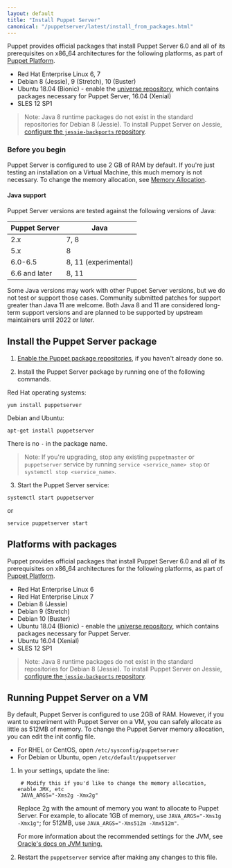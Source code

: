 ```yaml
---
layout: default
title: "Install Puppet Server"
canonical: "/puppetserver/latest/install_from_packages.html"
---
```


[repodocs]: https://puppet.com/docs/puppet/latest/puppet_platform.html

Puppet provides official packages that install Puppet Server 6.0 and all of its prerequisites on x86_64 architectures for the following platforms, as part of [Puppet Platform][repodocs].

* Red Hat Enterprise Linux 6, 7
* Debian 8 (Jessie), 9 (Stretch), 10 (Buster)
* Ubuntu 18.04 (Bionic) - enable the [universe repository](https://help.ubuntu.com/community/Repositories/Ubuntu), which contains packages necessary for Puppet Server, 16.04 (Xenial)
* SLES 12 SP1

> Note: Java 8 runtime packages do not exist in the standard repositories for Debian 8 (Jessie).  To install Puppet Server on Jessie, [configure the `jessie-backports` repository](https://backports.debian.org/Instructions/). 

### Before you begin

Puppet Server is configured to use 2 GB of RAM by default. If you're just testing an installation on a Virtual Machine, this much memory is not necessary. To change the memory allocation, see [Memory Allocation](#memory-allocation).

#### Java support

Puppet Server versions are tested against the following versions of Java:

| Puppet Server  | Java  |
|---|---|
| 2.x  | 7, 8  |
| 5.x  | 8  |
| 6.0-6.5  | 8, 11 (experimental)  |
| 6.6 and later  | 8, 11  |


Some Java versions may work with other Puppet Server versions, but we do not test or support those cases. Community submitted patches for support greater than Java 11 are welcome. Both Java 8 and 11 are considered long-term support versions and are planned to be supported by upstream maintainers until 2022 or later.

## Install the Puppet Server package

1.  [Enable the Puppet package repositories][repodocs], if you haven't already done so.

2.  Install the Puppet Server package by running one of the following commands.

Red Hat operating systems: 

````
yum install puppetserver
````

Debian and Ubuntu: 

```
apt-get install puppetserver
```

There is no `-` in the package name.

> Note: If you're upgrading, stop any existing `puppetmaster` or `puppetserver` service by running `service <service_name> stop` or `systemctl stop <service_name>`.

3.  Start the Puppet Server service:

```
systemctl start puppetserver
``` 

or 

```
service puppetserver start
```

## Platforms with packages

Puppet provides official packages that install Puppet Server 6.0 and all of its prerequisites on x86_64 architectures for the following platforms, as part of [Puppet Platform][repodocs].

* Red Hat Enterprise Linux 6
* Red Hat Enterprise Linux 7
* Debian 8 (Jessie)
* Debian 9 (Stretch)
* Debian 10 (Buster)
* Ubuntu 18.04 (Bionic) - enable the [universe repository](https://help.ubuntu.com/community/Repositories/Ubuntu), which contains packages necessary for Puppet Server.
* Ubuntu 16.04 (Xenial)
* SLES 12 SP1

> Note: Java 8 runtime packages do not exist in the standard repositories for Debian 8 (Jessie).  To install Puppet Server on Jessie, [configure the `jessie-backports` repository](https://backports.debian.org/Instructions/). 


## Running Puppet Server on a VM

By default, Puppet Server is configured to use 2GB of RAM. However, if you want to experiment with Puppet Server on a VM, you can safely allocate as little as 512MB of memory. To change the Puppet Server memory allocation, you can edit the init config file.

* For RHEL or CentOS, open `/etc/sysconfig/puppetserver`
* For Debian or Ubuntu, open `/etc/default/puppetserver`

1. In your settings, update the line:

        # Modify this if you'd like to change the memory allocation, enable JMX, etc
        JAVA_ARGS="-Xms2g -Xmx2g"

    Replace 2g with the amount of memory you want to allocate to Puppet Server. For example, to allocate 1GB of memory, use `JAVA_ARGS="-Xms1g -Xmx1g"`; for 512MB, use `JAVA_ARGS="-Xms512m -Xmx512m"`.

    For more information about the recommended settings for the JVM, see [Oracle's docs on JVM tuning.](http://docs.oracle.com/cd/E15523_01/web.1111/e13814/jvm_tuning.htm)

2. Restart the `puppetserver` service after making any changes to this file.
